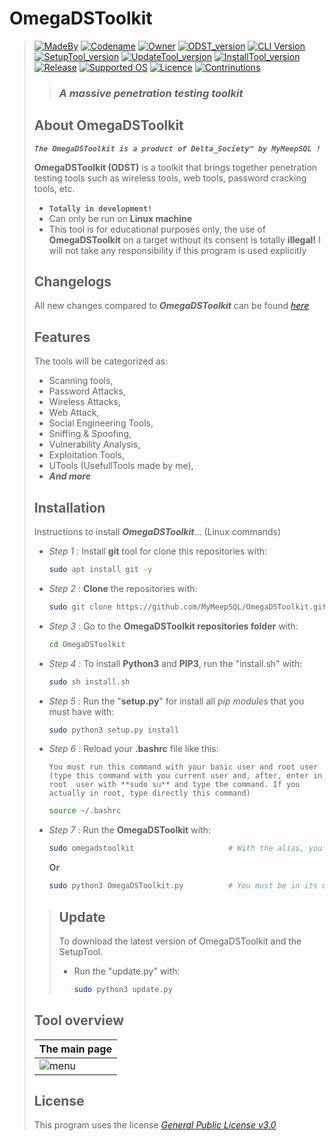 # **OmegaDSToolkit**
> [![MadeBy](https://img.shields.io/badge/Made%20by-Thomas%20Pellissier-informational?style=flat-square)]()
[![Codename](https://img.shields.io/badge/Codename-MyMeepSQL-informational?style=flat-square)]()
[![Owner](https://img.shields.io/badge/Owner-©%20Delta_Society™-informational?style=flat-square)]()
[![ODST_version](https://img.shields.io/badge/OmegaDSToolkit%20version-0.0.1.3-brightgreen?style=flat-square)]()
[![CLI Version](https://img.shields.io/badge/CLI%20Version%20[BETA]-0.0.0.4-red?style=flat-square)]()
[![SetupTool_version](https://img.shields.io/badge/SetupTool%20version-2.1-success?style=flat-square)]()
[![UpdateTool_version](https://img.shields.io/badge/UpdateTool%20version-1.7-success?style=flat-square)]()
[![InstallTool_version](https://img.shields.io/badge/InstallTools%20version-1.5-success?style=flat-square)]()
[![Release](https://img.shields.io/badge/Release-In%20Development-yellow?style=flat-square)]()
[![Supported OS](https://img.shields.io/badge/Supported%20OS-Linux-brightgreen?style=flat-square)]()
[![Licence](https://img.shields.io/badge/License-GNU%20GPL--3.0-important?style=flat-square)]()
[![Contrinutions](https://img.shields.io/badge/Contributions-Open%20!-yellow?style=flat-square)]()
> > ### _**A massive penetration testing toolkit**_
> 
> ## **About OmegaDSToolkit**
> _**`The OmegaDSToolkit is a product of Delta_Society™ by MyMeepSQL !`**_
>
>  **OmegaDSToolkit (ODST)** is a toolkit that brings together penetration testing tools such as wireless tools, web tools, password cracking tools, etc.
> * **`Totally in development!`**
> * Can only be run on **Linux machine**
> * This tool is for educational purposes only, the use of **OmegaDSToolkit** on a target without its consent is totally **illegal!** I will not take any responsibility if this program is used explicitly
> 
> ## **Changelogs**
> All new changes compared to _**OmegaDSToolkit**_ can be found _[here](https://github.com/MyMeepSQL/OmegaDSToolkit/blob/main/CHANGLOG.md)_
> 
> ## **Features**
> The tools will be categorized as:
>  * Scanning tools,
>  * Password Attacks,
>  * Wireless Attacks,
>  * Web Attack,
>  * Social Engineering Tools,
>  * Sniffing & Spoofing,
>  * Vulnerability Analysis,
>  * Exploitation Tools,
>  * UTools (UsefullTools made by me),
>  * _**And more**_
> 
> ## **Installation**
> Instructions to install ***OmegaDSToolkit***... (Linux commands)
> 
> * _Step 1_ : Install **git** tool for clone this repositories with:
>   ```bash
>   sudo apt install git -y
>   ```
> * _Step 2_ : **Clone** the repositories with:
>   ```bash
>   sudo git clone https://github.com/MyMeepSQL/OmegaDSToolkit.git
>   ```
> * _Step 3_ : Go to the **OmegaDSToolkit repositories folder** with:
>   ```bash
>   cd OmegaDSToolkit
>   ```
> * _Step 4_ : To install **Python3** and **PIP3**, run the "install.sh" with:
>   ```bash
>   sudo sh install.sh
>   ```
> * _Step 5_ : Run the "**setup.py**" for install all _pip modules_ that you must have with:
>   ```bash
>   sudo python3 setup.py install
>   ```
> * _Step 6_ : Reload your **.bashrc** file like this:
> 
>   `You must run this command with your basic user and root user (type this command with you current user and, after, enter in root 
>   user with **sudo su** and type the command. If you actually in root, type directly this command)`
>   ```bash
>   source ~/.bashrc
>   ```
> * _Step 7_ : Run the **OmegaDSToolkit** with:
>   ```bash
>   sudo omegadstoolkit                     # With the alias, you can run ODST anywhere (tell me if a problem appears) 
>   ```
>   **Or**
>   ```bash
>   sudo python3 OmegaDSToolkit.py          # You must be in its directory to run ODST like this
>   ``` 
>>## **Update**
>>To download the latest version of OmegaDSToolkit and the SetupTool.
>>* Run the "update.py" with:
>>   ```bash
>>   sudo python3 update.py
>>   ```
>
> ## Tool overview
> | The main page | 
> | ------------- | 
> | ![menu](https://github.com/MyMeepSQL/OmegaDSToolkit/blob/main/Screens/odst_main_page.png)  |
> 
> ## License 
> This program uses the license _[General Public License v3.0](https://github.com/MyMeepSQL/OmegaDSToolkit/blob/main/LICENSE)_
